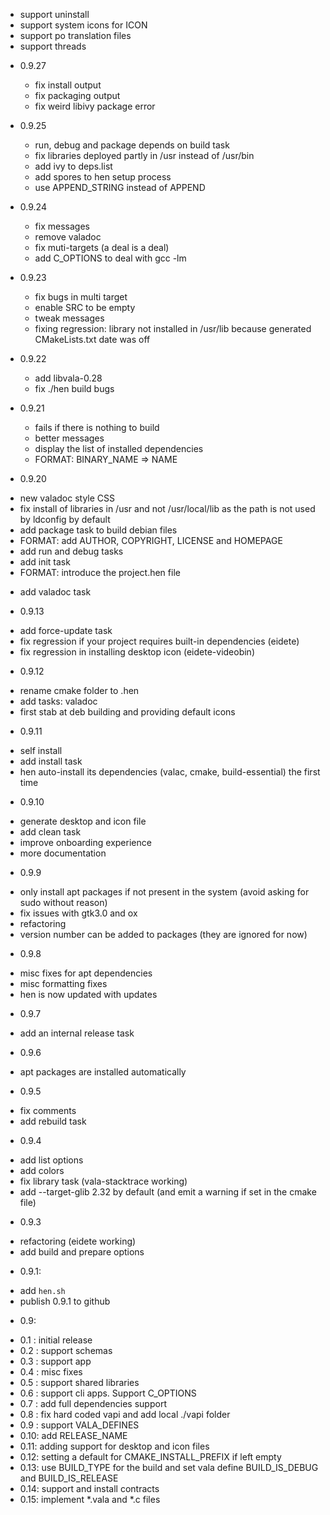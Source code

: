 - support uninstall
- support system icons for ICON
- support po translation files
- support threads

* 0.9.27
  - fix install output
  - fix packaging output
  - fix weird libivy package error

* 0.9.25
  - run, debug and package depends on build task
  - fix libraries deployed partly in /usr instead of /usr/bin
  - add ivy to deps.list
  - add spores to hen setup process
  - use APPEND_STRING instead of APPEND

* 0.9.24
  - fix messages
  - remove valadoc
  - fix muti-targets (a deal is a deal)
  - add C_OPTIONS to deal with gcc -lm

* 0.9.23
  - fix bugs in multi target
  - enable SRC to be empty
  - tweak messages
  - fixing regression: library not installed in /usr/lib because generated CMakeLists.txt date was off

* 0.9.22
  - add libvala-0.28
  - fix ./hen build bugs

* 0.9.21
  - fails if there is nothing to build
  - better messages
  - display the list of installed dependencies
  - FORMAT: BINARY_NAME => NAME

* 0.9.20
 - new valadoc style CSS
 - fix install of libraries in /usr and not /usr/local/lib as the path
   is not used by ldconfig by default
 - add package task to build debian files
 - FORMAT: add AUTHOR, COPYRIGHT, LICENSE and HOMEPAGE
 - add run and debug tasks
 - add init task
 - FORMAT: introduce the project.hen file
 * add valadoc task

* 0.9.13
 - add force-update task
 - fix regression if your project requires built-in dependencies (eidete)
 - fix regression in installing desktop icon (eidete-videobin)

* 0.9.12
 - rename cmake folder to .hen
 - add tasks: valadoc
 - first stab at deb building and providing default icons

* 0.9.11
 - self install
 - add install task
 - hen auto-install its dependencies (valac, cmake, build-essential) the first time

* 0.9.10
 - generate desktop and icon file
 - add clean task
 - improve onboarding experience
 - more documentation

* 0.9.9
 - only install apt packages if not present in the system (avoid asking for sudo without reason)
 - fix issues with gtk3.0 and ox
 - refactoring
 - version number can be added to packages (they are ignored for now)

* 0.9.8
 - misc fixes for apt dependencies
 - misc formatting fixes
 - hen is now updated with updates

* 0.9.7
 - add an internal release task

* 0.9.6
 - apt packages are installed automatically

* 0.9.5
 - fix comments
 - add rebuild task

* 0.9.4
 - add list options
 - add colors
 - fix library task (vala-stacktrace working)
 - add --target-glib 2.32 by default (and emit a warning if set in the cmake file)

* 0.9.3
 - refactoring (eidete working)
 - add build and prepare options

* 0.9.1:
 - add `hen.sh`
 - publish 0.9.1 to github

* 0.9:
- 0.1 : initial release
- 0.2 : support schemas
- 0.3 : support app
- 0.4 : misc fixes
- 0.5 : support shared libraries
- 0.6 : support cli apps. Support C_OPTIONS
- 0.7 : add full dependencies support
- 0.8 : fix hard coded vapi and add local ./vapi folder
- 0.9 : support VALA_DEFINES
- 0.10: add RELEASE_NAME
- 0.11: adding support for desktop and icon files
- 0.12: setting a default for CMAKE_INSTALL_PREFIX if left empty
- 0.13: use BUILD_TYPE for the build and set vala define BUILD_IS_DEBUG and BUILD_IS_RELEASE
- 0.14: support and install contracts
- 0.15: implement *.vala and *.c files
